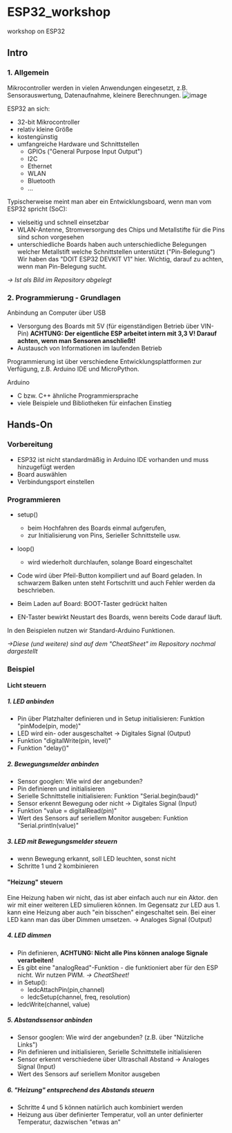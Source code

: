 # ESP32_workshop
workshop on ESP32

## Intro

### 1. Allgemein
Mikrocontroller werden in vielen Anwendungen eingesetzt, z.B. Sensorauswertung, Datenaufnahme, kleinere Berechnungen.
![image](https://user-images.githubusercontent.com/93577664/141120361-d2c95500-f700-4633-bcfd-1d05c07414c2.png)

ESP32 an sich:
- 32-bit Mikrocontroller
- relativ kleine Größe
- kostengünstig
- umfangreiche Hardware und Schnittstellen 
  - GPIOs ("General Purpose Input Output")
  - I2C
  - Ethernet
  - WLAN
  - Bluetooth
  - ...
 
Typischerweise meint man aber ein Entwicklungsboard, wenn man vom ESP32 spricht (SoC):
- vielseitig und schnell einsetzbar
- WLAN-Antenne, Stromversorgung des Chips und Metallstifte für die Pins sind schon vorgesehen
- unterschiedliche Boards haben auch unterschiedliche Belegungen welcher Metallstift welche Schnittstellen unterstützt ("Pin-Belegung")
Wir haben das "DOIT ESP32 DEVKIT V1" hier. Wichtig, darauf zu achten, wenn man Pin-Belegung sucht. 

_-> Ist als Bild im Repository abgelegt_

### 2. Programmierung - Grundlagen
Anbindung an Computer über USB
- Versorgung des Boards mit 5V (für eigenständigen Betrieb über VIN-Pin) 
__ACHTUNG: Der eigentliche ESP arbeitet intern mit 3,3 V! Darauf achten, wenn man Sensoren anschließt!__
- Austausch von Informationen im laufenden Betrieb 

Programmierung ist über verschiedene Entwicklungsplattformen zur Verfügung, z.B. Arduino IDE und MicroPython.

Arduino
- C bzw. C++ ähnliche Programmiersprache
- viele Beispiele und Bibliotheken für einfachen Einstieg

## Hands-On
### Vorbereitung
- ESP32 ist nicht standardmäßig in Arduino IDE vorhanden und muss hinzugefügt werden
- Board auswählen
- Verbindungsport einstellen

### Programmieren
- setup() 
  - beim Hochfahren des Boards einmal aufgerufen, 
  - zur Initialisierung von Pins, Serieller Schnittstelle usw.
- loop()
  - wird wiederholt durchlaufen, solange Board eingeschaltet

- Code wird über Pfeil-Button kompiliert und auf Board geladen. In schwarzem Balken unten steht Fortschritt und auch Fehler werden da beschrieben. 
- Beim Laden auf Board: BOOT-Taster gedrückt halten
- EN-Taster bewirkt Neustart des Boards, wenn bereits Code darauf läuft.

In den Beispielen nutzen wir Standard-Arduino Funktionen. 

_->Diese (und weitere) sind auf dem "CheatSheet" im Repository nochmal dargestellt_

### Beispiel
#### Licht steuern 
##### 1. LED anbinden
- Pin über Platzhalter definieren und in Setup initialisieren: Funktion "pinMode(pin, mode)"
- LED wird ein- oder ausgeschaltet -> Digitales Signal (Output)
- Funktion "digitalWrite(pin, level)"
- Funktion "delay()" 


##### 2. Bewegungsmelder anbinden
- Sensor googlen: Wie wird der angebunden?
- Pin definieren und initialisieren
- Serielle Schnittstelle initialisieren: Funktion "Serial.begin(baud)"
- Sensor erkennt Bewegung oder nicht -> Digitales Signal (Input)
- Funktion "value = digitalRead(pin)"
- Wert des Sensors auf seriellem Monitor ausgeben: Funktion "Serial.println(value)"

##### 3. LED mit Bewegungsmelder steuern
- wenn Bewegung erkannt, soll LED leuchten, sonst nicht
- Schritte 1 und 2 kombinieren

#### "Heizung" steuern

Eine Heizung haben wir nicht, das ist aber einfach auch nur ein Aktor. den wir mit einer weiteren LED simulieren können.
Im Gegensatz zur LED aus 1. kann eine Heizung aber auch "ein bisschen" eingeschaltet sein. 
Bei einer LED kann man das über Dimmen umsetzen. -> Analoges Signal (Output)

##### 4. LED dimmen
- Pin definieren, __ACHTUNG: Nicht alle Pins können analoge Signale verarbeiten!__
- Es gibt eine "analogRead"-Funktion - die funktioniert aber für den ESP nicht. Wir nutzen PWM. _-> CheatSheet!_
- in Setup():
  - ledcAttachPin(pin,channel)
  - ledcSetup(channel, freq, resolution)
  <!-- 0 bis 2^(Resolution)-1 wird auf 0-3,3V Ausgang gemappt -->
- ledcWrite(channel, value)

##### 5. Abstandssensor anbinden
- Sensor googlen: Wie wird der angebunden? (z.B. über "Nützliche Links")
- Pin definieren und initialisieren, Serielle Schnittstelle initialisieren
- Sensor erkennt verschiedene über Ultraschall Abstand -> Analoges Signal (Input)
- Wert des Sensors auf seriellem Monitor ausgeben

##### 6. "Heizung" entsprechend des Abstands steuern
- Schritte 4 und 5 können natürlich auch kombiniert werden
- Heizung aus über definierter Temperatur, voll an unter definierter Temperatur, dazwischen "etwas an"
